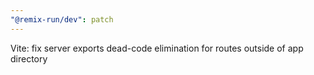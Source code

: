 ```yaml
---
"@remix-run/dev": patch
---
```


Vite: fix server exports dead-code elimination for routes outside of app directory
